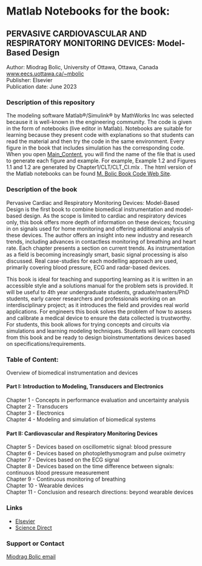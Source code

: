 # Matlab Notebooks for the book:
## PERVASIVE CARDIOVASCULAR AND RESPIRATORY MONITORING DEVICES: Model-Based Design

Author: Miodrag Bolic, University of Ottawa, Ottawa, Canada<br> www.eecs.uottawa.ca/~mbolic <br>
Publisher: Elsevier <br>
Publication date: June 2023 <br>

### Description of this repository
The modeling software Matlab®/Simulink® by MathWorks Inc was selected because it is well-known in the engineering community. The code is given in the form of notebooks (live editor in Matlab). Notebooks are suitable for learning because they present code with explanations so that students can read the material and then try the code in the same environment. Every figure in the book that includes simulation has the corresponding code. When you open [Main_Content](https://github.com/Health-Devices/CARDIAC-RESPIRATORY-MONITORING/blob/master/Main_Content.pdf), you will find the name of the file that is used to generate each figure and example. For example, Example 1.2 and Figures 1.1 and 1.2 are generated by Chapter1/CLT/CLT_CI.mlx . The html version of the Matlab notebooks can be found [M. Bolic Book Code Web Site](https://www.site.uottawa.ca/~mbolic/Book/Main_Content.html).

### Description of the book
Pervasive Cardiac and Respiratory Monitoring Devices: Model-Based Design is the first book to combine biomedical instrumentation and model-based design. As the scope is limited to cardiac and respiratory devices only, this book offers more depth of information on these devices; focusing in on signals used for home monitoring and offering additional analysis of these devices. The author offers an insight into new industry and research trends, including advances in contactless monitoring of breathing and heart rate. Each chapter presents a section on current trends. As instrumentation as a field is becoming increasingly smart, basic signal processing is also discussed. Real case-studies for each modelling approach are used, primarily covering blood pressure, ECG and radar-based devices.

This book is ideal for teaching and supporting learning as it is written in an accessible style and a solutions manual for the problem sets is provided. It will be useful to 4th year undergraduate students, graduate/masters/PhD students, early career researchers and professionals working on an interdisciplinary project; as it introduces the field and provides real world applications. For engineers this book solves the problem of how to assess and calibrate a medical device to ensure the data collected is trustworthy. For students, this book allows for trying concepts and circuits via simulations and learning modeling techniques. Students will learn concepts from this book and be ready to design bioinstrumentations devices based on specifications/requirements.




### Table of Content:
Overview of biomedical instrumentation and devices
#### Part I: Introduction to Modeling, Transducers and Electronics
Chapter 1 - Concepts in performance evaluation and uncertainty analysis \
Chapter 2 - Transducers \
Chapter 3 - Electronics \
Chapter 4 - Modeling and simulation of biomedical systems
#### Part II: Cardiovascular and Respiratory Monitoring Devices
Chapter 5 - Devices based on oscillometric signal: blood pressure \
Chapter 6 - Devices based on photoplethysmogram and pulse oximetry \
Chapter 7 - Devices based on the ECG signal \
Chapter 8 - Devices based on the time difference between signals: continuous blood pressure measurement \
Chapter 9 - Continuous monitoring of breathing \
Chapter 10 - Wearable devices \
Chapter 11 - Conclusion and research directions: beyond wearable devices


### Links

* [Elsevier](https://shop.elsevier.com/books/pervasive-cardiovascular-and-respiratory-monitoring-devices/bolic/978-0-12-820947-9)
* [Science Direct](https://www.sciencedirect.com/book/9780128209479/pervasive-cardiovascular-and-respiratory-monitoring-devices)

### Support or Contact

[Miodrag Bolic email ](mailto:mbolic@eecs.uottawa.ca)
